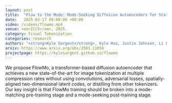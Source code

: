 ```yaml
---
layout: post
title:  "Flow to the Mode: Mode-Seeking Diffusion Autoencoders for State-of-the-Art Image Tokenization"
date:   2025-03-17 00:00:00 +00:00
video: /videos/flowmo.mp4
venue: <em>ICCV</em>, 2025.
category: Visual Tokenization
categories: research
authors: "<strong>Kyle Sargent</strong>, Kyle Hsu, Justin Johnson, Li Fei-Fei, Jiajun Wu"
arxiv: https://www.arxiv.org/abs/2503.11056
projectpage: https://kylesargent.github.io/flowmo
---
```

We propose FlowMo, a transformer-based diffusion autoencoder that achieves a new state-of-the-art for image tokenization at multiple compression rates without using convolutions, adversarial losses, spatially-aligned two-dimensional latent codes, or distilling from other tokenizers. Our key insight is that FlowMo training should be broken into a mode-matching pre-training stage and a mode-seeking post-training stage.